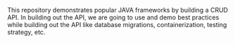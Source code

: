 This repository demonstrates popular JAVA frameworks by building a CRUD API. In building out the API, we are going to use and demo best practices while building out the API like database migrations, containerization, testing strategy, etc. 
